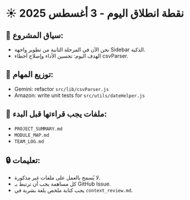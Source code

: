 # ☀️ نقطة انطلاق اليوم - 3 أغسطس 2025

## 🧠 سياق المشروع:

- نحن الآن في المرحلة الثانية من تطوير واجهة Sidebar الذكية.
- الهدف اليوم: تحسين الأداء وإصلاح أخطاء csvParser.

## 👥 توزيع المهام:

- Gemini: refactor `src/lib/csvParser.js`
- Amazon: write unit tests for `src/utils/dateHelper.js`

## 📁 ملفات يجب قراءتها قبل البدء:

- `PROJECT_SUMMARY.md`
- `MODULE_MAP.md`
- `TEAM_LOG.md`

## 🔒 تعليمات:

- لا يُسمح بالعمل على ملفات غير مذكورة.
- كل مساهمة يجب أن ترتبط بـ GitHub Issue.
- يجب كتابة ملخص بلغة بشرية في `context_review.md`.
